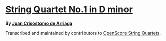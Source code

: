 # [String Quartet No.1 in D minor][set]

__By [Juan Crisóstomo de Arriaga][composer]__

[set]: https://musescore.com/openscore-string-quartets/sets/5116346
[composer]: https://musescore.com/openscore-string-quartets/sets?order=title&text=Arriaga,+Juan

Transcribed and maintained by contributors to [OpenScore String Quartets].

[OpenScore String Quartets]: https://musescore.com/openscore-string-quartets
